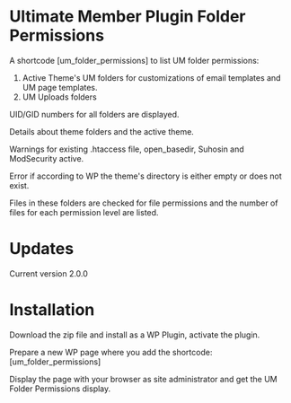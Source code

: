 # Ultimate Member Plugin Folder Permissions

A shortcode [um_folder_permissions] to list UM folder permissions:
1. Active Theme's UM folders for customizations of email templates and UM page templates.
2. UM Uploads folders

UID/GID numbers for all folders are displayed.

Details about theme folders and the active theme.

Warnings for existing .htaccess file, open_basedir, Suhosin and ModSecurity active.

Error if according to WP the theme's directory is either empty or does not exist.

Files in these folders are checked for file permissions and the number of files for each permission level are listed.
# Updates
Current version 2.0.0
# Installation
Download the zip file and install as a WP Plugin, activate the plugin.

Prepare a new WP page where you add the shortcode: [um_folder_permissions]

Display the page with your browser as site administrator and get the UM Folder Permissions display.
